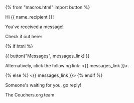 {% from "macros.html" import button %}

Hi {{ name_recipient }}!

You've received a message!

Check it out here:

{% if html %}

{{ button("Messages", messages_link) }}

Alternatively, click the following link: <{{ messages_link }}>.

{% else %}
<{{ messages_link }}>
{% endif %}

Someone's waiting for you, go reply!

The Couchers.org team
